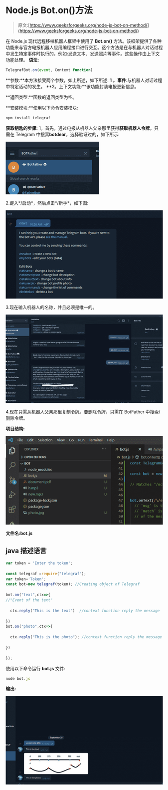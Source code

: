 # Node.js Bot.on()方法

> 原文:[https://www.geeksforgeeks.org/node-js-bot-on-method/](https://www.geeksforgeeks.org/node-js-bot-on-method/)

在 Node.js 现代远程移植机器人框架中使用了 **Bot.on()** 方法。该框架提供了各种功能来与官方电报机器人应用编程接口进行交互。这个方法是在与机器人对话过程中发生特定事件时执行的，例如:发送文本、发送照片等事件。这些操作由上下文功能处理。
**语法:**

```js
TelegrafBot.on(event, Context function)
```

**参数:**本方法接受两个参数，如上所述，如下所述:
**1** 。**事件**:与机器人对话过程中特定活动的发生。
**2。上下文功能:**该功能封装电报更新信息。

**返回类型:**函数的返回类型为空。

**安装模块:**使用以下命令安装模块:

```js
npm install telegraf
```

**获取钥匙的步骤:**
1。首先，通过电报从机器人父亲那里获得**获取机器人令牌**。只需在 Telegram 中搜索**botdear**，选择验证过的，如下所示:

![](img/ed770dbbdc9543bb763c19e559c80c5b.png)

2.键入*/启动*，然后点击*/新手*，如下图:

![](img/7e1485bc848ccfa6b63f2d308c75e6b9.png)

3.现在输入机器人的名称，并且必须是唯一的。

![](img/16c5043413f0b50f826f0fbba9ba6b8b.png)

4.现在只需从机器人父亲那里复制令牌。要删除令牌，只需在 BotFather 中搜索/删除令牌。

**项目结构:**

![](img/ae46355079a641f3008ac1a22f1a50c1.png)

**文件名:bot.js**

## java 描述语言

```js
var token = 'Enter the token';

const telegraf =require("telegraf");
var token='Token';
const bot=new telegraf(token); //Creating object of Telegraf

bot.on("text",ctx=>{
//"Event of the text"

  ctx.reply("This is the text")  //context function reply the message

})
bot.on("photo",ctx=>{

  ctx.reply("This is the photo"); //context function reply the message

})

});
```

使用以下命令运行 **bot.js** 文件:

```js
node bot.js
```

**输出:**

![](img/9d2b8db83bcfe2946e8366bf300c24cf.png)